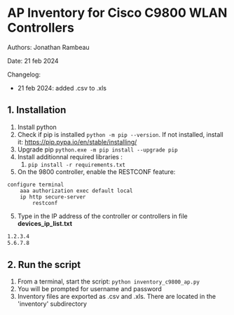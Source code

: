 # AP Inventory for Cisco C9800 WLAN Controllers

Authors: Jonathan Rambeau

Date: 21 feb 2024

Changelog:
- 21 feb 2024: added .csv to .xls 

## 1. Installation

1. Install python
2. Check if pip is installed ``` python -m pip --version ```. If not installed, install it: https://pip.pypa.io/en/stable/installing/
3. Upgrade pip ``` python.exe -m pip install --upgrade pip ```
4. Install additionnal required libraries :
    1. ```pip install -r requirements.txt```
5. On the 9800 controller, enable the RESTCONF feature:
```
configure terminal
    aaa authorization exec default local 
    ip http secure-server
        restconf
```
5. Type in the IP address of the controller or controllers in file **devices_ip_list.txt**
```sh
1.2.3.4
5.6.7.8
```

## 2. Run the script

1. From a terminal, start the script: ``` python inventory_c9800_ap.py ```
2. You will be prompted for username and password
3. Inventory files are exported as .csv and .xls. There are located in the 'inventory' subdirectory
